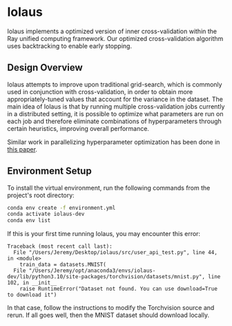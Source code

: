 # Iolaus

Iolaus implements a optimized version of inner cross-validation within the Ray unified computing framework. Our optimized cross-validation algorithm uses backtracking to enable early stopping.

## Design Overview

Iolaus attempts to improve upon traditional grid-search, which is commonly used in conjunction with cross-validation, in order to obtain more appropriately-tuned values that account for the variance in the dataset. The main idea of Iolaus is that by running multiple cross-validation jobs currently in a distributed setting, it is possible to optimize what parameters are run on each job and therefore eliminate combinations of hyperparameters through certain heuristics, improving overall performance.

Similar work in parallelizing hyperparameter optimization has been done in [this paper](https://blog.ml.cmu.edu/2018/12/12/massively-parallel-hyperparameter-optimization/). 

## Environment Setup

To install the virtual environment, run the following commands from the project's root directory:
```bash
conda env create -f environment.yml
conda activate iolaus-dev
conda env list
```

If this is your first time running Iolaus, you may encounter this error:
```
Traceback (most recent call last):
  File "/Users/Jeremy/Desktop/iolaus/src/user_api_test.py", line 44, in <module>
    train_data = datasets.MNIST(
  File "/Users/Jeremy/opt/anaconda3/envs/iolaus-dev/lib/python3.10/site-packages/torchvision/datasets/mnist.py", line 102, in __init__
    raise RuntimeError("Dataset not found. You can use download=True to download it")
```

In that case, follow the instructions to modify the Torchvision source and rerun. If all goes well, then the MNIST dataset should download locally.
